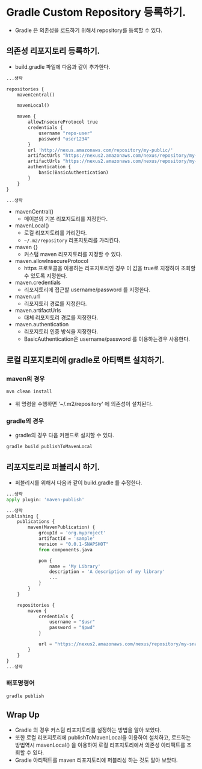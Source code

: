 # Gradle Custom Repository 등록하기. 

- Gradle 은 의존성을 로드하기 위해서 repository를 등록할 수 있다. 

## 의존성 리포지토리 등록하기. 

- build.gradle 파일에 다음과 같이 추가한다. 

```py
...생략

repositories {
	mavenCentral()

	mavenLocal()

	maven {
		allowInsecureProtocol true
		credentials {
			username "repo-user"
			password "user1234"
		}
		url 'http://nexus.amazonaws.com/repository/my-public/'
		artifactUrls "https://nexus2.amazonaws.com/nexus/repository/my-snapshots"
		artifactUrls "https://nexus2.amazonaws.com/nexus/repository/my-release"
		authentication {
			basic(BasicAuthentication)
		}
	}
}

...생략
```

- mavenCentral() 
  - 메이븐의 기본 리포지토리를 지정한다. 
- mavenLocal() 
  - 로컬 리포지토리를 가리킨다. 
  - `~/.m2/repository` 리포지토리를 가리킨다. 
- maven {} 
  - 커스텀 maven 리포지토리를 지정할 수 있다. 
- maven.allowInsecureProtocol
  - https 프로토콜을 이용하는 리포지토리인 경우 이 값을 true로 지정하여 조회할 수 있도록 지정한다. 
- maven.credentials
  - 리포지토리에 접근할 username/password 를 지정한다. 
- maven.url
  - 리포지토리 경로를 지정한다. 
- maven.artifactUrls
  - 대체 리포지토리 경로를 지정한다. 
- maven.authentication
  - 리포지토리 인증 방식을 지정한다. 
  - BasicAuthentication은 username/password 를 이용하는경우 사용한다. 

## 로컬 리포지토리에 gradle로 아티팩트 설치하기. 

### maven의 경우

```py
mvn clean install
```

- 위 명령을 수행하면 '~/.m2/repository' 에 의존성이 설치된다. 

### gradle의 경우 

- gradle의 경우 다음 커맨드로 설치할 수 있다. 
  
```py
gradle build publishToMavenLocal
```

## 리포지토리로 퍼블리시 하기. 

- 퍼블리시를 위해서 다음과 같이 build.gradle 를 수정한다. 

```py
...생략
apply plugin: 'maven-publish'

...생략
publishing {
    publications {
        maven(MavenPublication) {
            groupId = 'org.myproject'
            artifactId = 'sample'
            version = "0.0.1-SNAPSHOT"
            from components.java

            pom {
                name = 'My Library'
                description = 'A description of my library'
                ...
            }
        }
    }

    repositories {
        maven {
            credentials {
                username = "$usr"
                password = "$pwd"
            }

            url = "https://nexus2.amazonaws.com/nexus/repository/my-snapshots"
        }
    }
}
...생략

```

### 배포명령어 

```py
gradle publish
```

## Wrap Up

- Gradle 의 경우 커스텀 리포지토리를 설정하는 방법을 알아 보았다. 
- 또한 로컬 리포지토리에 publishToMavenLocal을 이용하여 설치하고, 로드하는 방법역시 mavenLocal() 을 이용하여 로컬 리포지토리에서 의존성 아티팩트를 조회할 수 있다. 
- Gradle 아티팩트를 maven 리포지토리에 퍼블리싱 하는 것도 알아 보았다.
